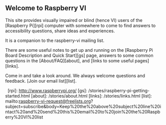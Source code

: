 <!-- 
.. title: Home
.. slug: index
.. date: 2014-12-10 17:11:35 UTC+00:00
.. tags: 
.. link: /stories.html
.. description:	How to make the most of the RaspberryPi if you're visually-impaired
.. type: text
-->

## Welcome to Raspberry VI

This site provides visually impaired or blind (hence VI) users of the [Raspberry Pi][rpi] computer 
with somewhere to come to find answers to accessibility questions, share ideas and experiences.

It is a companion to the raspberry-vi mailing list.

There are some useful notes to get up and running on the [Raspberry Pi Board Description and Quick 
Start][gs] page, answers to some common questions in the [About/FAQ][about], and [links to some 
useful pages][links].

Come in and take a look around. We always welcome questions and feedback. [Join our email 
list][list].
 

 
[rpi]: http://www.raspberrypi.org/
[gs]: /stories/raspberry-pi-getting-started.html
[about]: /stories/about.html
[links]: /stories/links.html
[list]: mailto:raspberry-vi-request@freelists.org?subject=subscribe&body=Keep%20the%20above%20subject%20line%20intact%20and%20send%20this%20email%20to%20join%20the%20Raspberry%20VI%20list
